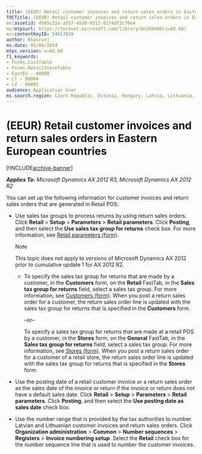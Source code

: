 ```yaml
---
title: (EEUR) Retail customer invoices and return sales orders in Eastern European countries
TOCTitle: (EEUR) Retail customer invoices and return sales orders in Eastern European countries
ms:assetid: 4585c22a-a557-45d0-9312-81f4df2c76e4
ms:mtpsurl: https://technet.microsoft.com/library/Dn268480(v=AX.60)
ms:contentKeyID: 54917019
author: Khairunj
ms.date: 05/06/2014
mtps_version: v=AX.60
f1_keywords:
- Forms.CustTable
- Forms.RetailStoreTable
- EastEU – 00008
- LT – 00004
- LV - 00005
audience: Application User
ms.search.region: Czech Republic, Estonia, Hungary, Latvia, Lithuania, Poland, Russia
---
```


# (EEUR) Retail customer invoices and return sales orders in Eastern European countries 


[!INCLUDE[archive-banner](includes/archive-banner.md)]


_**Applies To:** Microsoft Dynamics AX 2012 R3, Microsoft Dynamics AX 2012 R2_

You can set up the following information for customer invoices and return sales orders that are generated in Retail POS:

  - Use sales tax groups to process returns by using return sales orders. Click **Retail** \> **Setup** \> **Parameters** \> **Retail parameters**. Click **Posting**, and then select the **Use sales tax group for returns** check box. For more information, see [Retail parameters (form)](https://technet.microsoft.com/library/hh597194\(v=ax.60\)).
    

    > [!NOTE]
    > <P>This topic does not apply to versions of Microsoft Dynamics AX 2012 prior to cumulative update 1 for AX 2012 R2.</P>

    
      - To specify the sales tax group for returns that are made by a customer, in the **Customers** form, on the **Retail** FastTab, in the **Sales tax group for returns** field, select a sales tax group. For more information, see [Customers (form)](https://technet.microsoft.com/library/aa590606\(v=ax.60\)). When you post a return sales order for a customer, the return sales order line is updated with the sales tax group for returns that is specified in the **Customers** form.
        
        –or–
        
        To specify a sales tax group for returns that are made at a retail POS by a customer, in the **Stores** form, on the **General** FastTab, in the **Sales tax group for returns** field, select a sales tax group. For more information, see [Stores (form)](https://technet.microsoft.com/library/hh580646\(v=ax.60\)). When you post a return sales order for a customer of a retail store, the return sales order line is updated with the sales tax group for returns that is specified in the **Stores** form.

  - Use the posting date of a retail customer invoice or a return sales order as the sales date of the invoice or return if the invoice or return does not have a default sales date. Click **Retail** \> **Setup** \> **Parameters** \> **Retail parameters**. Click **Posting**, and then select the **Use posting date as sales date** check box.

  - Use the number range that is provided by the tax authorities to number Latvian and Lithuanian customer invoices and return sales orders. Click **Organization administration** \> **Common** \> **Number sequences** \> **Registers** \> **Invoice numbering setup**. Select the **Retail** check box for the number sequence line that is used to number the customer invoices.

  


